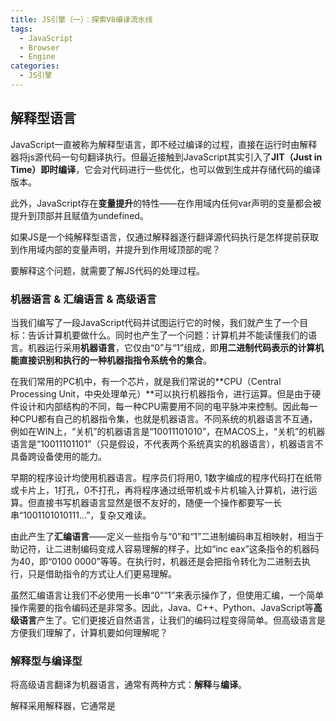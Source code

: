```yaml
---
title: JS引擎（一）：探索V8编译流水线
tags:
  - JavaScript
  - Browser
  - Engine
categories:
  - JS引擎
---
```

## 解释型语言

JavaScript一直被称为解释型语言，即不经过编译的过程，直接在运行时由解释器将js源代码一句句翻译执行。但最近接触到JavaScript其实引入了**JIT（Just in Time）即时编译**，它会对代码进行一些优化，也可以做到生成并存储代码的编译版本。

此外，JavaScript存在**变量提升**的特性——在作用域内任何var声明的变量都会被提升到顶部并且赋值为undefined。

如果JS是一个纯解释型语言，仅通过解释器逐行翻译源代码执行是怎样提前获取到作用域内部的变量声明，并提升到作用域顶部的呢？

要解释这个问题，就需要了解JS代码的处理过程。

### 机器语言 & 汇编语言 & 高级语言

当我们编写了一段JavaScript代码并试图运行它的时候，我们就产生了一个目标：告诉计算机要做什么。同时也产生了一个问题：计算机并不能读懂我们的语言。机器运行采用**机器语言**，它仅由“0”与“1”组成，即**用二进制代码表示的计算机能直接识别和执行的一种机器指指令系统令的集合**。

在我们常用的PC机中，有一个芯片，就是我们常说的**CPU（Central Processing Unit，中央处理单元）**可以执行机器指令，进行运算。但是由于硬件设计和内部结构的不同，每一种CPU需要用不同的电平脉冲来控制。因此每一种CPU都有自己的机器指令集，也就是机器语言。不同系统的机器语言不互通，例如在WIN上，“关机”的机器语言是“10011101010”，在MACOS上，“关机”的机器语言是“10011101101”（只是假设，不代表两个系统真实的机器语言），机器语言不具备跨设备使用的能力。

早期的程序设计均使用机器语言。程序员们将用0, 1数字编成的程序代码打在纸带或卡片上，1打孔，0不打孔，再将程序通过纸带机或卡片机输入计算机，进行运算。但直接书写机器语言显然是很不友好的，随便一个操作都要写一长串“1001101010111...”，复杂又难读。

由此产生了**汇编语言**——定义一些指令与“0”和“1”二进制编码串互相映射，相当于助记符，让二进制编码变成人容易理解的样子，比如“inc eax”这条指令的机器码为40，即“0100 0000”等等。在执行时，机器还是会把指令转化为二进制去执行，只是借助指令的方式让人们更易理解。

虽然汇编语言让我们不必使用一长串“0”“1”来表示操作了，但使用汇编，一个简单操作需要的指令编码还是非常多。因此，Java、C++、Python、JavaScript等**高级语言**产生了。它们更接近自然语言，让我们的编码过程变得简单。但高级语言是方便我们理解了，计算机要如何理解呢？

### 解释型与编译型

将高级语言翻译为机器语言，通常有两种方式：**解释**与**编译**。

解释采用解释器，它通常是
